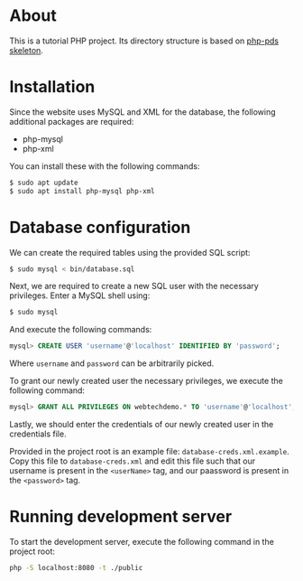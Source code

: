 # About

This is a tutorial PHP project.
Its directory structure is based on
[php-pds skeleton](https://github.com/php-pds/skeleton).

# Installation

Since the website uses MySQL and XML for the database,
the following additional packages are required:

- php-mysql
- php-xml

You can install these with the following commands:

```bash
$ sudo apt update
$ sudo apt install php-mysql php-xml
```

# Database configuration

We can create the required tables using the provided SQL script:

```bash
$ sudo mysql < bin/database.sql
```

Next, we are required to create a new SQL user with the necessary privileges.
Enter a MySQL shell using:

```bash
$ sudo mysql
```

And execute the following commands:

```sql
mysql> CREATE USER 'username'@'localhost' IDENTIFIED BY 'password';
```

Where `username` and `password` can be arbitrarily picked.

To grant our newly created user the necessary privileges,
we execute the following command:

```sql
mysql> GRANT ALL PRIVILEGES ON webtechdemo.* TO 'username'@'localhost';
```

Lastly, we should enter the credentials of our newly created user in the
credentials file.

Provided in the project root is an example file: `database-creds.xml.example`.
Copy this file to `database-creds.xml` and edit this file such that our username
is present in the `<userName>` tag, and our paassword is present in the `<password>`
tag.

# Running development server

To start the development server,
execute the following command in the project root:

```bash
php -S localhost:8080 -t ./public
```

